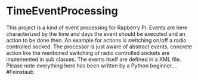 # TimeEventProcessing
This project is a kind of event processing for Rapberry Pi.  Events are here characterized by the time and days the event should be executed
and an action to be done then. An example for actions is switching on/off a radio controlled socked. The processor is just aware of abstract
events, concrete action like the mentioned switching of radio controlled sockets are implemented in sub classes. The events itself are defined 
in a XML file. Please note everything here has been written by a Python beginner....
#Feinstaub
